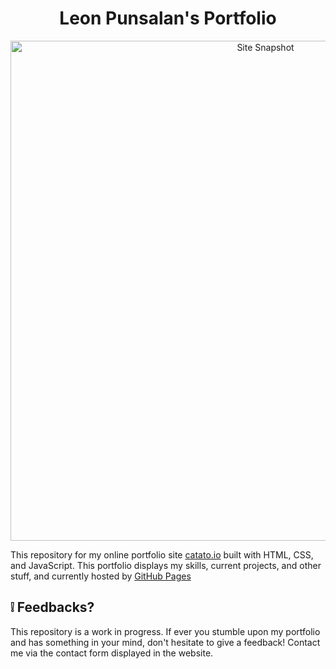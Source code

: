 <h1 align="center">
  Leon Punsalan's Portfolio
</h1>

<p align="center">
  <a href="https://catato.io/">
    <img src="gif upload" alt="Site Snapshot" width="800" />
  </a>
</p>

This repository for my online portfolio site [catato.io](https://catato.io/) built with HTML, CSS, and JavaScript.
This portfolio displays my skills, current projects, and other stuff, and currently hosted by [GitHub Pages](https://pages.github.com)

## :grey_exclamation: Feedbacks?
This repository is a work in progress. 
If ever you stumble upon my portfolio and has something in your mind, don't hesitate to give a feedback!
Contact me via the contact form displayed in the website.
